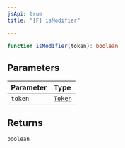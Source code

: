 ```yaml
---
jsApi: true
title: "[F] isModifier"

---
```

```ts
function isModifier(token): boolean
```

## Parameters

| Parameter | Type |
| :------ | :------ |
| `token` | [`Token`](../enumerations/Token.md) |

## Returns

`boolean`
